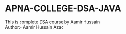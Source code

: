 # APNA-COLLEGE-DSA-JAVA

This is complete DSA course by Aamir Hussain
<br>
Author:- Aamir Hussain Azad
